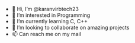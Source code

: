 - 👋 Hi, I’m @karanvirbtech23
- 👀 I’m interested in Programming
- 🌱 I’m currently learning C, C++
- 💞️ I’m looking to collaborate on amazing projects
- 📫 Can reach me on my mail

<!---
karanvirbtech23/karanvirbtech23 is a ✨ special ✨ repository because its `README.md` (this file) appears on your GitHub profile.
You can click the Preview link to take a look at your changes.
--->
